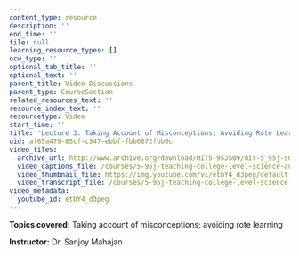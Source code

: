 ```yaml
---
content_type: resource
description: ''
end_time: ''
file: null
learning_resource_types: []
ocw_type: ''
optional_tab_title: ''
optional_text: ''
parent_title: Video Discussions
parent_type: CourseSection
related_resources_text: ''
resource_index_text: ''
resourcetype: Video
start_time: ''
title: 'Lecture 3: Taking Account of Misconceptions; Avoiding Rote Learning'
uid: af65a479-05cf-c347-ebbf-fbb6672fbb0c
video_files:
  archive_url: http://www.archive.org/download/MIT5-95JS09/mit-5_95j-s09-lec03_300k_pano.mp4
  video_captions_file: /courses/5-95j-teaching-college-level-science-and-engineering-spring-2009/b915088e638a51239eab5d0408b49a3c_etbY4_d3peg.vtt
  video_thumbnail_file: https://img.youtube.com/vi/etbY4_d3peg/default.jpg
  video_transcript_file: /courses/5-95j-teaching-college-level-science-and-engineering-spring-2009/b463cb5645ab572d9f8af8f28c9b05ca_etbY4_d3peg.pdf
video_metadata:
  youtube_id: etbY4_d3peg
---
```


**Topics covered:** Taking account of misconceptions; avoiding rote learning  
  
**Instructor:** Dr. Sanjoy Mahajan



